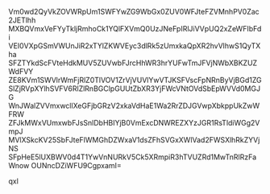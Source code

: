 Vm0wd2QyVkZOVWRpUm1SWFYwZG9WbGx0ZUV0WFJteFZVMnhPV0Zac2JETlhh
MXBQVmxVeFYyTkljRmhoCk1YQlFXVmQ0UzJNeFpIRlJiVVpUQ2xZeWFIbFdi
VEI0VXpGSmVWUnJiR2xTYlZKWVEyc3dlRk5zUmxkaQpXR2hvVlhwS1QyTXha
SFZTYkdScFVteHdkMUV5ZUVwbFJrcHhWR3hrYUFwTmJFVjNWbXBKZUZWdFVY
ZE8KVm1SWVlrWmFjRlZ0TlVOV1ZrVjVUVlYwVTJKSFVscFpNRnByVjBGd1ZG
SlZjRVpXYlhSVFV6RlZlRnBGClpGUUtZbXR3YjFWcVNtOVdSbEpWVVd0MGJG
WnJWalZVVmxwcllXeGFjbGRzV2xkaVdHaE1Wa2RrZDJGVwpXbkppUkZwWFRW
ZFJkMWxVUmxwbFJsSnlDbHBIYjB0VmExcDNWREZXYzJGR1RsTldiWGg2VmpJ
MVlXSkcKV25SbFJteFlWMGhDZWxaV1dsZFhSVGxXWlVad2FWSXlhRkZYVjNS
SFpHeE5lUXBWV0d4T1YwVnNURkV5Ck5XRmpiR3hTVUZRd1MwTnRlRzFaWnow
OUNncDZiWFU9CgpxamI=

qxl